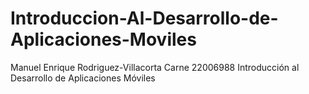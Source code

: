 # Introduccion-Al-Desarrollo-de-Aplicaciones-Moviles

Manuel Enrique Rodriguez-Villacorta
Carne 22006988
Introducción al Desarrollo de Aplicaciones Móviles
